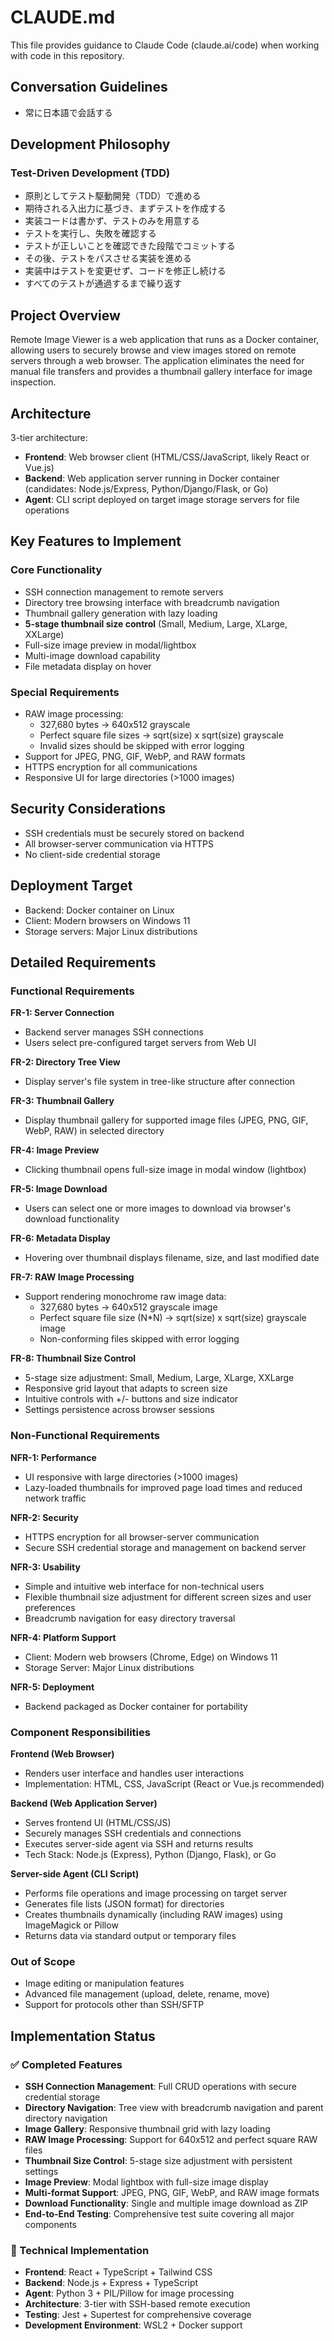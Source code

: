 # CLAUDE.md

This file provides guidance to Claude Code (claude.ai/code) when working with code in this repository.

## Conversation Guidelines
- 常に日本語で会話する

## Development Philosophy

### Test-Driven Development (TDD)

- 原則としてテスト駆動開発（TDD）で進める
- 期待される入出力に基づき、まずテストを作成する
- 実装コードは書かず、テストのみを用意する
- テストを実行し、失敗を確認する
- テストが正しいことを確認できた段階でコミットする
- その後、テストをパスさせる実装を進める
- 実装中はテストを変更せず、コードを修正し続ける
- すべてのテストが通過するまで繰り返す
## Project Overview

Remote Image Viewer is a web application that runs as a Docker container, allowing users to securely browse and view images stored on remote servers through a web browser. The application eliminates the need for manual file transfers and provides a thumbnail gallery interface for image inspection.

## Architecture

3-tier architecture:
- **Frontend**: Web browser client (HTML/CSS/JavaScript, likely React or Vue.js)
- **Backend**: Web application server running in Docker container (candidates: Node.js/Express, Python/Django/Flask, or Go)  
- **Agent**: CLI script deployed on target image storage servers for file operations

## Key Features to Implement

### Core Functionality
- SSH connection management to remote servers
- Directory tree browsing interface with breadcrumb navigation
- Thumbnail gallery generation with lazy loading
- **5-stage thumbnail size control** (Small, Medium, Large, XLarge, XXLarge)
- Full-size image preview in modal/lightbox
- Multi-image download capability
- File metadata display on hover

### Special Requirements
- RAW image processing:
  - 327,680 bytes → 640x512 grayscale
  - Perfect square file sizes → sqrt(size) x sqrt(size) grayscale
  - Invalid sizes should be skipped with error logging
- Support for JPEG, PNG, GIF, WebP, and RAW formats
- HTTPS encryption for all communications
- Responsive UI for large directories (>1000 images)

## Security Considerations
- SSH credentials must be securely stored on backend
- All browser-server communication via HTTPS
- No client-side credential storage

## Deployment Target
- Backend: Docker container on Linux
- Client: Modern browsers on Windows 11
- Storage servers: Major Linux distributions

## Detailed Requirements

### Functional Requirements

**FR-1: Server Connection**
- Backend server manages SSH connections
- Users select pre-configured target servers from Web UI

**FR-2: Directory Tree View**
- Display server's file system in tree-like structure after connection

**FR-3: Thumbnail Gallery**
- Display thumbnail gallery for supported image files (JPEG, PNG, GIF, WebP, RAW) in selected directory

**FR-4: Image Preview**
- Clicking thumbnail opens full-size image in modal window (lightbox)

**FR-5: Image Download**
- Users can select one or more images to download via browser's download functionality

**FR-6: Metadata Display**
- Hovering over thumbnail displays filename, size, and last modified date

**FR-7: RAW Image Processing**
- Support rendering monochrome raw image data:
  - 327,680 bytes → 640x512 grayscale image
  - Perfect square file size (N*N) → sqrt(size) x sqrt(size) grayscale image
  - Non-conforming files skipped with error logging

**FR-8: Thumbnail Size Control**
- 5-stage size adjustment: Small, Medium, Large, XLarge, XXLarge
- Responsive grid layout that adapts to screen size
- Intuitive controls with +/- buttons and size indicator
- Settings persistence across browser sessions

### Non-Functional Requirements

**NFR-1: Performance**
- UI responsive with large directories (>1000 images)
- Lazy-loaded thumbnails for improved page load times and reduced network traffic

**NFR-2: Security**
- HTTPS encryption for all browser-server communication
- Secure SSH credential storage and management on backend server

**NFR-3: Usability**
- Simple and intuitive web interface for non-technical users
- Flexible thumbnail size adjustment for different screen sizes and user preferences
- Breadcrumb navigation for easy directory traversal

**NFR-4: Platform Support**
- Client: Modern web browsers (Chrome, Edge) on Windows 11
- Storage Server: Major Linux distributions

**NFR-5: Deployment**
- Backend packaged as Docker container for portability

### Component Responsibilities

**Frontend (Web Browser)**
- Renders user interface and handles user interactions
- Implementation: HTML, CSS, JavaScript (React or Vue.js recommended)

**Backend (Web Application Server)**
- Serves frontend UI (HTML/CSS/JS)
- Securely manages SSH credentials and connections
- Executes server-side agent via SSH and returns results
- Tech Stack: Node.js (Express), Python (Django, Flask), or Go

**Server-side Agent (CLI Script)**
- Performs file operations and image processing on target server
- Generates file lists (JSON format) for directories
- Creates thumbnails dynamically (including RAW images) using ImageMagick or Pillow
- Returns data via standard output or temporary files

### Out of Scope
- Image editing or manipulation features
- Advanced file management (upload, delete, rename, move)
- Support for protocols other than SSH/SFTP

## Implementation Status

### ✅ Completed Features
- **SSH Connection Management**: Full CRUD operations with secure credential storage
- **Directory Navigation**: Tree view with breadcrumb navigation and parent directory navigation
- **Image Gallery**: Responsive thumbnail grid with lazy loading
- **RAW Image Processing**: Support for 640x512 and perfect square RAW files
- **Thumbnail Size Control**: 5-stage size adjustment with persistent settings
- **Image Preview**: Modal lightbox with full-size image display
- **Multi-format Support**: JPEG, PNG, GIF, WebP, and RAW image formats
- **Download Functionality**: Single and multiple image download as ZIP
- **End-to-End Testing**: Comprehensive test suite covering all major components

### 🔧 Technical Implementation
- **Frontend**: React + TypeScript + Tailwind CSS
- **Backend**: Node.js + Express + TypeScript
- **Agent**: Python 3 + PIL/Pillow for image processing
- **Architecture**: 3-tier with SSH-based remote execution
- **Testing**: Jest + Supertest for comprehensive coverage
- **Development Environment**: WSL2 + Docker support